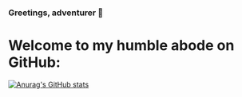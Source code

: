 ### Greetings, adventurer 👋
# Welcome to my humble abode on GitHub:
[![Anurag's GitHub stats](https://github-readme-stats.vercel.app/api?username=Francisco-xiq&count_private=true&theme=dark)](https://github.com/anuraghazra/github-readme-stats)
<!--
[![Top Langs](https://github-readme-stats.vercel.app/api/top-langs/?username=Francisco-xiq)](https://github.com/anuraghazra/github-readme-stats)



**Francisco-xiq/Francisco-xiq** is a ✨ _special_ ✨ repository because its `README.md` (this file) appears on your GitHub profile.

Here are some ideas to get you started:

- 🔭 I’m currently working on ...
- 🌱 I’m currently learning ...
- 👯 I’m looking to collaborate on ...
- 🤔 I’m looking for help with ...
- 💬 Ask me about ...
- 📫 How to reach me: ...
- 😄 Pronouns: ...
- ⚡ Fun fact: ...
-->
